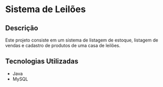 # Sistema de Leilões

## Descrição
Este projeto consiste em um sistema de listagem de estoque, listagem de vendas e cadastro de produtos de uma casa de leilões.

## Tecnologias Utilizadas
- Java
- MySQL

